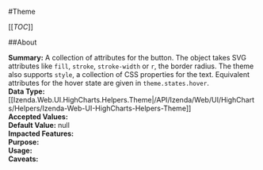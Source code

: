 #Theme

[[_TOC_]]

##About

**Summary:**  A collection of attributes for the button. The object takes SVG attributes like <code>fill</code>, <code>stroke</code>, <code>stroke-width</code> or <code>r</code>, the border radius. The theme also supports <code>style</code>, a collection of CSS properties for the text. Equivalent attributes for the hover state are given in <code>theme.states.hover</code>.   
**Data Type:** [[Izenda.Web.UI.HighCharts.Helpers.Theme|/API/Izenda/Web/UI/HighCharts/Helpers/Izenda-Web-UI-HighCharts-Helpers-Theme]]  
**Accepted Values:**   
**Default Value:** null  
**Impacted Features:**   
**Purpose:**   
**Usage:**   
**Caveats:**   


